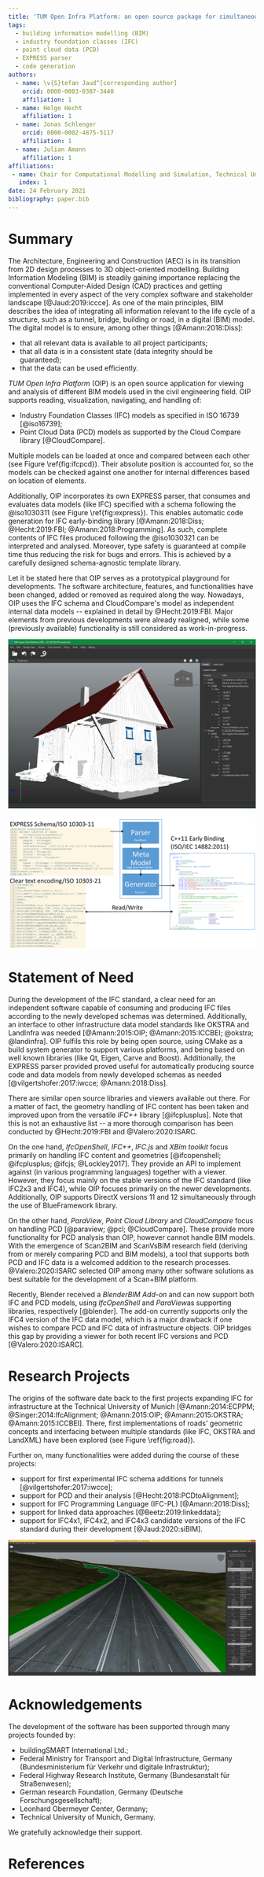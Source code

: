```yaml
---
title: 'TUM Open Infra Platform: an open source package for simultaneous viewing and analysis of digital models in the civil engineering domain'
tags:
  - building information modelling (BIM)
  - industry foundation classes (IFC)
  - point cloud data (PCD)
  - EXPRESS parser
  - code generation
authors:
  - name: \v{S}tefan Jaud^[corresponding author]
    orcid: 0000-0003-0387-3440
    affiliation: 1
  - name: Helge Hecht
    affiliation: 1
  - name: Jonas Schlenger
    orcid: 0000-0002-4875-5117
    affiliation: 1
  - name: Julian Amann
    affiliation: 1
affiliations:
 - name: Chair for Computational Modelling and Simulation, Technical University of Munich
   index: 1
date: 24 February 2021
bibliography: paper.bib
---
```


# Summary

The Architecture, Engineering and Construction (AEC) is in its transition from 2D design processes to 3D object-oriented modelling. 
Building Information Modeling (BIM) is steadily gaining importance replacing the conventional Computer-Aided Design (CAD) practices
 and getting implemented in every aspect of the very complex software and stakeholder landscape [@Jaud:2019:iccce].
As one of the main principles, BIM describes the idea of integrating all information
 relevant to the life cycle of a structure, such as a tunnel, bridge, building or road, in a digital (BIM) model.
The digital model is to ensure, among other things [@Amann:2018:Diss]:

- that all relevant data is available to all project participants;
- that all data is in a consistent state (data integrity should be guaranteed);
- that the data can be used efficiently.

*TUM Open Infra Platform* (OIP) is an open source application for
 viewing and analysis of different BIM models used in the civil engineering field.
OIP supports reading, visualization, navigating, and handling of:

- Industry Foundation Classes (IFC) models as specified in ISO 16739 [@iso16739];
- Point Cloud Data (PCD) models as supported by the Cloud Compare library [@CloudCompare].

Multiple models can be loaded at once and compared between each other (see Figure \ref{fig:ifcpcd}).
Their absolute position is accounted for, so the models can be checked against one another for internal differences based on location of elements.

Additionally, OIP incorporates its own EXPRESS parser,
 that consumes and evaluates data models (like IFC) specified with a schema following the @iso1030311 (see Figure \ref{fig:express}).
This enables automatic code generation for IFC early-binding library [@Amann:2018:Diss; @Hecht:2019:FBI; @Amann:2018:Programming].
As such, complete contents of IFC files produced following the @iso1030321 can be interpreted and analysed.
Moreover, type safety is guaranteed at compile time thus reducing the risk for bugs and errors.
This is achieved by a carefully designed schema-agnostic template library.

Let it be stated here that OIP serves as a prototypical playground for developments.
The software architecture, features, and functionalities have been changed, added or removed as required along the way.
Nowadays, OIP uses the IFC schema and CloudCompare's model as independent internal data models -- explained in detail by @Hecht:2019:FBI.
Major elements from previous developments were already realigned, while some (previously available) functionality is still considered as work-in-progress.

![A PCD model together with an IFC model loaded in OIP. (PCD model courtesy of Grega Indof, IFC model courtesy of Laurens Oostwegel.)\label{fig:ifcpcd}](../images/ifc_and_pcd.png)

![An overview over the EXPRESS parser's architecture [@Amann:2018:Diss].\label{fig:express}](../images/express_parser.png)

# Statement of Need

During the development of the IFC standard, a clear need for an independent software
 capable of consuming and producing IFC files according to the newly developed schemas was determined.
Additionally, an interface to other infrastructure data model standards
 like OKSTRA and LandInfra was needed [@Amann:2015:OIP; @Amann:2015:ICCBEI; @okstra; @landinfra].
OIP fulfils this role by being open source, using CMake as a build system generator to support various platforms,
 and being based on well known libraries (like Qt, Eigen, Carve and Boost).
Additionally, the EXPRESS parser provided proved useful for automatically producing
 source code and data models from newly developed schemas as needed [@vilgertshofer:2017:iwcce; @Amann:2018:Diss].

There are similar open source libraries and viewers available out there.
For a matter of fact, the geometry handling of IFC content has been taken and improved upon from the versatile *IFC++* library [@ifcplusplus].
Note that this is not an exhaustive list -- a more thorough comparison has been conducted by @Hecht:2019:FBI and @Valero:2020:ISARC.

On the one hand, *IfcOpenShell*, *IFC++*, *IFC.js* and *XBim toolkit* focus primarily
 on handling IFC content and geometries [@ifcopenshell; @ifcplusplus; @ifcjs; @Lockley2017].
They provide an API to implement against (in various programming languages) together with a viewer. 
However, they focus mainly on the stable versions of the IFC standard (like IFC2x3 and IFC4),
 while OIP focuses primarily on the newer developments.
Additionally, OIP supports DirectX versions 11 and 12 simultaneously through the use of BlueFramework library.

On the other hand, *ParaView*, *Point Cloud Library* and *CloudCompare* focus on handling PCD [@paraview; @pcl; @CloudCompare].
These provide more functionality for PCD analysis than OIP, however cannot handle BIM models.
With the emergence of Scan2BIM and ScanVsBIM research field (deriving from or merely comparing PCD and BIM models),
 a tool that supports both PCD and IFC data is a welcomed addition to the research processes.
@Valero:2020:ISARC selected OIP among many other software solutions as best suitable for the development of a Scan+BIM platform.

Recently, Blender received a *BlenderBIM Add-on* and can now support
 both IFC and PCD models, using *IfcOpenShell* and *ParaView*as supporting libraries, respectively [@blender].
The add-on currently supports only the IFC4 version of the IFC data model, which is a major drawback
 if one wishes to compare PCD and IFC data of infrastructure objects.
OIP bridges this gap by providing a viewer for both recent IFC versions and PCD [@Valero:2020:ISARC].

# Research Projects

The origins of the software date back to the first projects expanding IFC for infrastructure
 at the Technical University of Munich [@Amann:2014:ECPPM; @Singer:2014:IfcAlignment; @Amann:2015:OIP; @Amann:2015:OKSTRA; @Amann:2015:ICCBEI].
There, first implementations of roads' geometric concepts
 and interfacing between multiple standards (like IFC, OKSTRA and LandXML) have been explored (see Figure \ref{fig:road}).

Further on, many functionalities were added during the course of these projects:

- support for first experimental IFC schema additions for tunnels [@vilgertshofer:2017:iwcce];
- support for PCD and their analysis [@Hecht:2018:PCDtoAlignment];
- support for IFC Programming Language (IFC-PL) [@Amann:2018:Diss];
- support for linked data approaches [@Beetz:2019:linkeddata];
- support for IFC4x1, IFC4x2, and IFC4x3 candidate versions of the IFC standard during their development [@Jaud:2020:siBIM].

![A perspective view of road geometry on terrain's surface with clearly marked fills.\label{fig:road}](../images/Beta1_5_Windows8_1.png)

# Acknowledgements

The development of the software has been supported through many projects founded by:

- buildingSMART International Ltd.;
- Federal Ministry for Transport and Digital Infrastructure, Germany (Bundesministerium für Verkehr und digitale Infrastruktur);
- Federal Highway Research Institute, Germany (Bundesanstalt für Straßenwesen);
- German research Foundation, Germany (Deutsche Forschungsgesellschaft);
- Leonhard Obermeyer Center, Germany;
- Technical University of Munich, Germany.

We gratefully acknowledge their support.

# References


